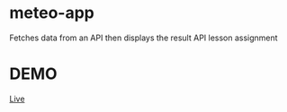 # meteo-app
Fetches data from an API then displays the result
API lesson assignment

# DEMO
[Live](https://qbogdan.github.io/meteo-app/)
